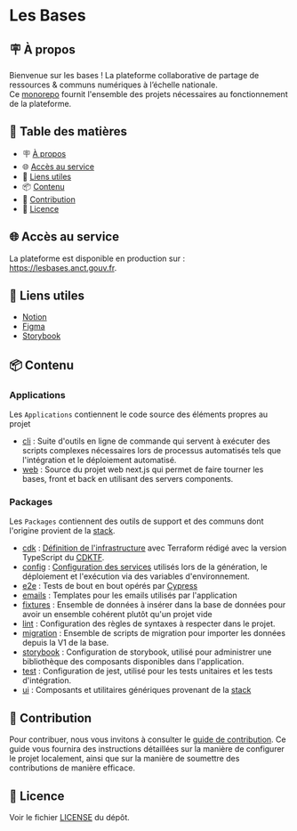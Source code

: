 # Les Bases

<h2 id="à-propos">🪧 À propos</h2>

Bienvenue sur les bases ! La plateforme collaborative de partage de ressources & communs numériques à l’échelle nationale. \
Ce [monorepo](https://en.wikipedia.org/wiki/Monorepo) fournit l'ensemble des projets nécessaires au fonctionnement de la plateforme.

## 📑 Table des matières

- 🪧 [À propos](#à-propos)
- 🌐 [Accès au service](#acces)
- 🔗 [Liens utiles](#liens-utiles)
- 📦 [Contenu](#contenu)
- 🤗 [Contribution](#contribution)
- 📝 [Licence](#licence)

<h2 id="acces">🌐 Accès au service</h2>

La plateforme est disponible en production sur : https://lesbases.anct.gouv.fr.

<h2 id="liens-utiles">🔗 Liens utiles</h2>

- [Notion](https://www.notion.so/Programme-inclusion-num-rique-de-l-Incubateur-des-Territoires-6eab8b90c1da4e5baf442e176b80588d)
- [Figma](https://www.figma.com/files/team/1187779503722591734/P%C3%B4le-Inclusion-Num%C3%A9rique?fuid=886724371034466768)
- [Storybook](https://643fe520a32f5159eae14dba-qsspfhuduj.chromatic.com)

<h2 id="contenu">📦 Contenu</h2>

### Applications

Les `Applications` contiennent le code source des éléments propres au projet

- [cli](apps/cli) : Suite d'outils en ligne de commande qui servent à exécuter des scripts complexes nécessaires lors de processus automatisés tels que l'intégration et le déploiement automatisé.
- [web](apps/web) : Source du projet web next.js qui permet de faire tourner les bases, front et back en utilisant des servers components.

### Packages

Les `Packages` contiennent des outils de support et des communs dont l'origine provient de la [stack](https://github.com/inclusion-numerique/stack).

- [cdk](packages/cdk) : [Définition de l'infrastructure](packages/cdk/Readme.md) avec Terraform rédigé avec la version TypeScript du [CDKTF](https://developer.hashicorp.com/terraform/cdktf).
- [config](packages/config) : [Configuration des services](packages/config/Readme.md) utilisés lors de la génération, le déploiement et l'exécution via des variables d'environnement.
- [e2e](packages/e2e) : Tests de bout en bout opérés par [Cypress](https://www.cypress.io/)
- [emails](packages/emails) : Templates pour les emails utilisés par l'application
- [fixtures](packages/fixtures) : Ensemble de données à insérer dans la base de données pour avoir un ensemble cohérent plutôt qu'un projet vide
- [lint](packages/lint) : Configuration des règles de syntaxes à respecter dans le projet.
- [migration](packages/migration) : Ensemble de scripts de migration pour importer les données depuis la V1 de la base.
- [storybook](packages/storybook) : Configuration de storybook, utilisé pour administrer une bibliothèque des composants disponibles dans l'application.
- [test](packages/test) : Configuration de jest, utilisé pour les tests unitaires et les tests d'intégration.
- [ui](packages/ui) : Composants et utilitaires génériques provenant de la [stack](https://github.com/inclusion-numerique/stack/tree/main/packages/ui)

<h2 id="contribution">🤗 Contribution</h2>

Pour contribuer, nous vous invitons à consulter le [guide de contribution](./CONTRIBUTING.md). Ce guide vous fournira des instructions détaillées sur la manière de configurer le projet localement, ainsi que sur la manière de soumettre des contributions de manière efficace.

<h2 id="licence">📝 Licence</h2>

Voir le fichier [LICENSE](./LICENSE) du dépôt.

